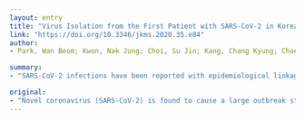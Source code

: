 ```yaml
---
layout: entry
title: "Virus Isolation from the First Patient with SARS-CoV-2 in Korea"
link: "https://doi.org/10.3346/jkms.2020.35.e84"
author:
- Park, Wan Beom; Kwon, Nak Jung; Choi, Su Jin; Kang, Chang Kyung; Choe, Pyoeng Gyun; Kim, Jin Yong; Yun, Jiyoung; Lee, Gir Won; Seong, Moon Woo; Kim, Nam Joong; Seo, Jeong Sun; Oh, Myoung Don

summary:
- "SARS-CoV-2 infections have been reported with epidemiological linkage to China in 25 countries until now. Coronavirus was confirmed with spherical particle having a fringe reminiscent of crown on transmission electron microscopy. It clustered with other infections reported from Wuhan since December 2019. The outbreak has been linked to China and 25 countries. Phylogenetic analyses of whole genome sequences showed that it clusters with other SARS. CoV-2) infection has been reported from China since December. We isolated a large outbreak started in China since the outbreak started from China."

original:
- "Novel coronavirus (SARS-CoV-2) is found to cause a large outbreak started from Wuhan since December 2019 in China and SARS-CoV-2 infections have been reported with epidemiological linkage to China in 25 countries until now. We isolated SARS-CoV-2 from the oropharyngeal sample obtained from the patient with the first laboratory-confirmed SARS-CoV-2 infection in Korea. Cytopathic effects of SARS-CoV-2 in the Vero cell cultures were confluent 3 days after the first blind passage of the sample. Coronavirus was confirmed with spherical particle having a fringe reminiscent of crown on transmission electron microscopy. Phylogenetic analyses of whole genome sequences showed that it clustered with other SARS-CoV-2 reported from Wuhan."
---
```


